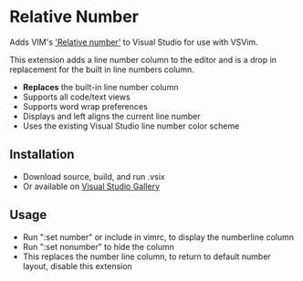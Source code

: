 Relative Number
==============

Adds VIM's ['Relative number'](http://vim.wikia.com/wiki/Display_line_numbers#Relative_line_numbers) to Visual Studio for use with VSVim.

This extension adds a line number column to the editor and is a drop in replacement for the built in line numbers column.

* **Replaces** the built-in line number column 
* Supports all code/text views
* Supports word wrap preferences
* Displays and left aligns the current line number
* Uses the existing Visual Studio line number color scheme


Installation
------------

* Download source, build, and run .vsix
* Or available on [Visual Studio Gallery](http://visualstudiogallery.msdn.microsoft.com/19c65cc7-58fb-429b-b7c2-1892f77f890c)


Usage
-----

* Run ":set number" or include in vimrc, to display the numberline column
* Run ":set nonumber" to hide the column
* This replaces the number line column, to return to default number layout, disable this extension